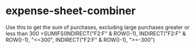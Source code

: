 # expense-sheet-combiner

Use this to get the sum of purchases, excluding large purchases greater or less than 300
=SUMIFS(INDIRECT("F2:F" & ROW()-1), INDIRECT("F2:F" & ROW()-1), "<=300", INDIRECT("F2:F" & ROW()-1), ">=-300")